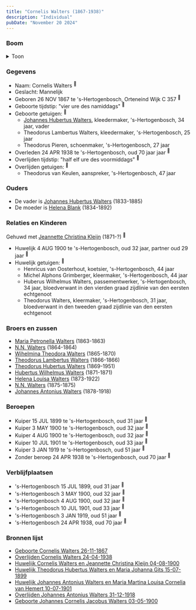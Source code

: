 ```yaml
---
title: "Cornelis Walters (1867-1938)"
description: "Individual"
pubDate: "November 20 2024"
---
```


### Boom
<details><summary>Toon</summary>

![test](https://www.plantuml.com/plantuml/svg/dPDFR-8m4CNl_XIZzj0JKXA7aY142mYMxMgxLRL_j2Va9BF46yT6jgCALNptdPGKAXMrgzxYiP_VR-OvryuBwvjQCLT9lH5Mr929l5fRq-XYPfInuAtGZhPGUrRA0Y6NDbUu_yPwuxTGOvsXTVkIysZH-Eq6sOjRSoMSWqS605DZ2xJVIvbN6fqRZMeXzNWCdEqOku2x9ol7zegp6rCAJUTWsP27Rnpy4eeit1a81v-381Ya0ETplkWlfcJm-4UYAdOm6cOYswuouxt2uHZ222O_Fa6OS0uNhhUakymQTMPSNhuGkQfHQYLqiSgjSIupP4tg5BvEVfCuwRyMxvvHbwXG2vWgeQi3NH8GtM8wvtF-1XqFoU2-fOi_G4UztKnkIPr6R-2DXWzO55AlMx-kdyle2NH1e54VpfLSbtwBIfa7WjsnRhozNdU2THqT2vsI2krM6hDdjvcn6fLy7LSQmo7ozsEBBk7ssy-MTF21mKGnJEveh2bFJWtcyCQmVMBU8ynAAvsNbE8NXVAlFbAd_nDZc0n2kASLsaBKx_DTmTNfVEBzOqs3u90F3qxdG_Fiuk01wr2F1NQDkg0V_1y0)
</details>

### Gegevens
- Naam: Cornelis Walters <sup><a href="../s00121/" style="text-decoration:none" title="Geboorte Cornelis Walters 26-11-1867">:link:</a></sup>
- Geslacht: Mannelijk
- Geboren 26 NOV 1867 te 's-Hertogenbosch, Orteneind Wijk C 357 <sup><a href="../s00121/" style="text-decoration:none" title="Geboorte Cornelis Walters 26-11-1867">:link:</a></sup>
- Geboorte tijdstip: "vier ure des namiddags" <sup><a href="../s00121/" style="text-decoration:none" title="Geboorte Cornelis Walters 26-11-1867">:link:</a></sup>
- Geboorte getuigen: <sup><a href="../s00121/" style="text-decoration:none" title="Geboorte Cornelis Walters 26-11-1867">:link:</a></sup>
  - [Johannes Hubertus Walters](../i00079/), kleedermaker, \'s-Hertogenbosch, 34 jaar, vader
  - Theodorus Lambertus Walters, kleedermaker, \'s-Hertogenbosch, 25 jaar
  - Theodorus Pieren, schoenmaker, \'s-Hertogenbosch, 27 jaar
- Overleden 24 APR 1938 te 's-Hertogenbosch, oud 70 jaar jaar <sup><a href="../s00135/" style="text-decoration:none" title="Overlijden Cornelis Walters 24-04-1938">:link:</a></sup>
- Overlijden tijdstip: "half elf ure des voormiddags" <sup><a href="../s00135/" style="text-decoration:none" title="Overlijden Cornelis Walters 24-04-1938">:link:</a></sup>
- Overlijden getuigen: <sup><a href="../s00135/" style="text-decoration:none" title="Overlijden Cornelis Walters 24-04-1938">:link:</a></sup>
  - Theodorus van Keulen, aanspreker, \'s-Hertogenbosch, 47 jaar

### Ouders
- De vader is [Johannes Hubertus Walters](../i00079/) (1833-1885)
- De moeder is [Helena Blank](../i00080/) (1834-1892)

### Relaties en Kinderen

Gehuwd met [Jeannette Christina Kleijn](../i00099/) (1871-?) <sup><a href="../s00130/" style="text-decoration:none" title="Huwelijk Cornelis Walters en Jeannette Christina Kleijn 04-08-1900">:link:</a></sup>
- Huwelijk 4 AUG 1900 te 's-Hertogenbosch, oud 32 jaar, partner oud 29 jaar <sup><a href="../s00130/" style="text-decoration:none" title="Huwelijk Cornelis Walters en Jeannette Christina Kleijn 04-08-1900">:link:</a></sup>
- Huwelijk getuigen:  <sup><a href="../s00130/" style="text-decoration:none" title="Huwelijk Cornelis Walters en Jeannette Christina Kleijn 04-08-1900">:link:</a></sup>
  - Henricus van Oosterhout, koetsier, \'s-Hertogenbosch, 44 jaar
  - Michel Alphons Grimberger, kleermaker, \'s-Hertogenbosch, 44 jaar
  - Huberus Wilhelmus Walters, passementwerker, \'s-Hertogenbosch, 34 jaar, bloedverwant in den vierden graad zijdlinie van den eersten echtgenoot
  - Theodorus Walters, kleermaker, \'s-Hertogenbosch, 31 jaar, bloedverwant in den tweeden graad zijdlinie van den eersten echtgenoot

### Broers en zussen
- [Maria Petronella Walters](../i00090/) (1863-1863)
- [N.N. Walters](../i00091/) (1864-1864)
- [Wihelmina Theodora Walters](../i00092/) (1865-1870)
- [Theodorus Lambertus Walters](../i00093/) (1866-1866)
- [Theodorus Hubertus Walters](../i00075/) (1869-1951)
- [Hubertus Wilhelmus Walters](../i00095/) (1871-1871)
- [Helena Louisa Walters](../i00096/) (1873-1922)
- [N.N. Walters](../i00097/) (1875-1875)
- [Johannes Antonius Walters](../i00098/) (1878-1918)

### Beroepen
- Kuiper 15 JUL 1899 te 's-Hertogenbosch, oud 31 jaar <sup><a href="../s00101/" style="text-decoration:none" title="Huwelijk Theodorus Hubertus Walters en Maria Johanna Gits 15-07-1899">:link:</a></sup>
- Kuiper 3 MAY 1900 te 's-Hertogenbosch, oud 32 jaar <sup><a href="../s00102/" style="text-decoration:none" title="Geboorte Johannes Cornelis Jacobus Walters 03-05-1900">:link:</a></sup>
- Kuiper 4 AUG 1900 te 's-Hertogenbosch, oud 32 jaar <sup><a href="../s00130/" style="text-decoration:none" title="Huwelijk Cornelis Walters en Jeannette Christina Kleijn 04-08-1900">:link:</a></sup>
- Kuiper 10 JUL 1901 te 's-Hertogenbosch, oud 33 jaar <sup><a href="../s00132/" style="text-decoration:none" title="Huwelijk Johannes Antonius Walters en Maria Martina Louisa Cornelia van Hemert 10-07-1901">:link:</a></sup>
- Kuiper 3 JAN 1919 te 's-Hertogenbosch, oud 51 jaar <sup><a href="../s00133/" style="text-decoration:none" title="Overlijden Johannes Antonius Walters 31-12-1918">:link:</a></sup>
- Zonder beroep 24 APR 1938 te 's-Hertogenbosch, oud 70 jaar <sup><a href="../s00135/" style="text-decoration:none" title="Overlijden Cornelis Walters 24-04-1938">:link:</a></sup>

### Verblijfplaatsen
- 's-Hertogenbosch  15 JUL 1899, oud 31 jaar  <sup><a href="../s00101/" style="text-decoration:none" title="Huwelijk Theodorus Hubertus Walters en Maria Johanna Gits 15-07-1899">:link:</a></sup>
- 's-Hertogenbosch  3 MAY 1900, oud 32 jaar  <sup><a href="../s00102/" style="text-decoration:none" title="Geboorte Johannes Cornelis Jacobus Walters 03-05-1900">:link:</a></sup>
- 's-Hertogenbosch  4 AUG 1900, oud 32 jaar  <sup><a href="../s00130/" style="text-decoration:none" title="Huwelijk Cornelis Walters en Jeannette Christina Kleijn 04-08-1900">:link:</a></sup>
- 's-Hertogenbosch  10 JUL 1901, oud 33 jaar  <sup><a href="../s00132/" style="text-decoration:none" title="Huwelijk Johannes Antonius Walters en Maria Martina Louisa Cornelia van Hemert 10-07-1901">:link:</a></sup>
- 's-Hertogenbosch  3 JAN 1919, oud 51 jaar  <sup><a href="../s00133/" style="text-decoration:none" title="Overlijden Johannes Antonius Walters 31-12-1918">:link:</a></sup>
- 's-Hertogenbosch  24 APR 1938, oud 70 jaar  <sup><a href="../s00135/" style="text-decoration:none" title="Overlijden Cornelis Walters 24-04-1938">:link:</a></sup>

### Bronnen lijst
- [Geboorte Cornelis Walters 26-11-1867](../s00121/)
- [Overlijden Cornelis Walters 24-04-1938](../s00135/)
- [Huwelijk Cornelis Walters en Jeannette Christina Kleijn 04-08-1900](../s00130/)
- [Huwelijk Theodorus Hubertus Walters en Maria Johanna Gits 15-07-1899](../s00101/)
- [Huwelijk Johannes Antonius Walters en Maria Martina Louisa Cornelia van Hemert 10-07-1901](../s00132/)
- [Overlijden Johannes Antonius Walters 31-12-1918](../s00133/)
- [Geboorte Johannes Cornelis Jacobus Walters 03-05-1900](../s00102/)